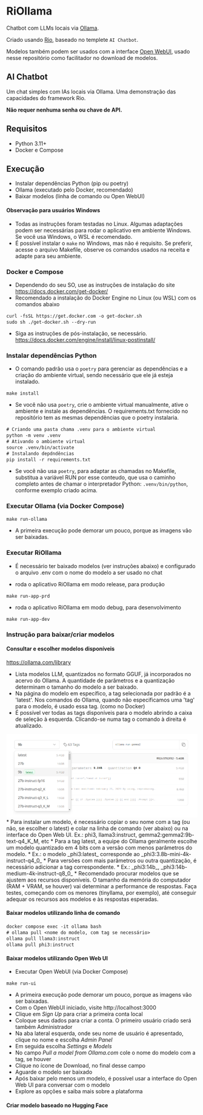 # RiOllama

Chatbot com LLMs locais via [Ollama](https://github.com/ollama/ollama).

Criado usando [Rio](https://github.com/rio-labs/rio), baseado no templete `AI Chatbot`.

Modelos também podem ser usados com a interface [Open WebUI](https://github.com/open-webui/open-webui), 
usado nesse repositório como facilitador no download de modelos. 

## AI Chatbot

Um chat simples com IAs locais via Ollama. Uma demonstração das capacidades do framework Rio.

**Não requer nenhuma senha ou chave de API.**

## Requisitos

- Python 3.11+
- Docker e Compose  

## Execução

- Instalar dependências Python (pip ou poetry)
- Ollama (executado pelo Docker, recomendado)
- Baixar modelos (linha de comando ou Open WebUI)

#### Observação para usuários Windows

* Todas as instruções foram testadas no Linux. Algumas adaptações podem ser necessárias para rodar o 
aplicativo em ambiente Windows. Se você usa Windows, o WSL é recomendado.
* É possível instalar o `make` no Windows, mas não é requisito. Se preferir, acesse o arquivo Makefile, 
observe os comandos usados na receita e adapte para seu ambiente.

### Docker e Compose

* Dependendo do seu SO, use as instruções de instalação do site https://docs.docker.com/get-docker/
* Recomendado a instalação do Docker Engine no Linux (ou WSL) com os comandos abaixo
```shell
curl -fsSL https://get.docker.com -o get-docker.sh
sudo sh ./get-docker.sh --dry-run
```
* Siga as instruções de pós-instalação, se necessário. https://docs.docker.com/engine/install/linux-postinstall/

### Instalar dependências Python

* O comando padrão usa o `poetry` para gerenciar as dependências e a criação do ambiente virtual, 
sendo necessário que ele já esteja instalado.

```shell
make install
```

* Se você não usa `poetry`, crie o ambiente virtual manualmente, ative o ambiente e instale as dependências.
O requirements.txt fornecido no repositório tem as mesmas dependências que o poetry instalaria.

```shell
# Criando uma pasta chama .venv para o ambiente virtual
python -m venv .venv
# Ativando o ambiente virtual
source .venv/bin/activate
# Instalando depdndências
pip install -r requirements.txt
```

* Se você não usa `poetry`, para adaptar as chamadas no Makefile, substitua a variável RUN por esse conteudo,
que usa o caminho completo antes de chamar o interpretador Python: `.venv/bin/python`, conforme exemplo criado acima.

### Executar Ollama (via Docker Compose)

```shell
make run-ollama
```
* A primeira execução pode demorar um pouco, porque as imagens vão ser baixadas.

### Executar RiOllama

* É necessário ter baixado modelos (ver instruções abaixo) e configurado o arquivo .env
com o nome do modelo a ser usado no chat

- roda o aplicativo RiOllama em modo release, para produção

```shell
make run-app-prd
```

- roda o aplicativo RiOllama em modo debug, para desenvolvimento

```shell
make run-app-dev
```

### Instrução para baixar/criar modelos

#### Consultar e escolher modelos disponíveis

https://ollama.com/library

* Lista modelos LLM, quantizados no formato GGUF, já incorporados no acervo do Ollama. 
A quantidade de parâmetros e a quantização determinam o tamanho do modelo a ser baixado. 
* Na página do modelo em específico, a tag selecionada por padrão é a 'latest'.
Nos comandos do Ollama, quando não especificamos uma 'tag' para o modelo, é usado essa tag.
(como no Docker)
* É possível ver todas as tags disponíveis para o modelo abrindo a caixa de seleção à esquerda. 
Clicando-se numa tag o comando à direita é atualizado.
<img src="app/assets/ollama_tags.png" alt="Tags dos modelos Ollama"/>
* Para instalar um modelo, é necessário copiar o seu nome com a tag (ou não, se escolher o latest)
e colar na linha de comando (ver abaixo) ou na interface do Open Web UI.
Ex.: phi3, llama3:instruct, gemma2:gemma2:9b-text-q4_K_M, etc
* Para a tag latest, a equipe do Ollama geralmente escolhe um modelo quantizado em 4 bits
com a versão com menos parâmetros do modelo. 
  * Ex.: o modelo _phi3:latest_ corresponde ao _phi3:3.8b-mini-4k-instruct-q4_0_
* Para versões com mais parâmetros ou outra quantização, é necessário adicionar a tag correspondente. 
  * Ex.: _phi3:14b_, _phi3:14b-medium-4k-instruct-q8_0_
* Recomendado procurar modelos que se ajustem aos recursos disponíveis. O tamanho da memória do computador
(RAM + VRAM, se houver) vai determinar a performance de respostas. Faça testes, começando com os menores 
(tinyllama, por exemplo), até conseguir adequar os recursos aos modelos e às respostas esperadas.

#### Baixar modelos utilizando linha de comando

```shell
docker compose exec -it ollama bash
# ollama pull <nome do modelo, com tag se necessário>
ollama pull llama3:instruct
ollama pull phi3:instruct
```

#### Baixar modelos utilizando Open Web UI

* Executar Open WebUI (via Docker Compose)
```shell
make run-ui
```
* A primeira execução pode demorar um pouco, porque as imagens vão ser baixadas.
* Com o Open WebUI iniciado, visite http://localhost:3000
* Clique em _Sign Up_ para criar a primeira conta local
* Coloque seus dados para criar a conta. O primeiro usuário criado será também Administrador
* Na aba lateral esquerda, onde seu nome de usuário é apresentado, clique no nome e escolha _Admin Panel_
* Em seguida escolha _Settings_ e _Models_
* No campo _Pull a model from Ollama.com_ cole o nome do modelo com a tag, se houver
* Clique no ícone de Download, no final desse campo
* Aguarde o modelo ser baixado
* Após baixar pelo menos um modelo, é possível usar a interface do Open Web UI para conversar com o modelo
* Explore as opções e saiba mais sobre a plataforma

#### Criar modelo baseado no Hugging Face

